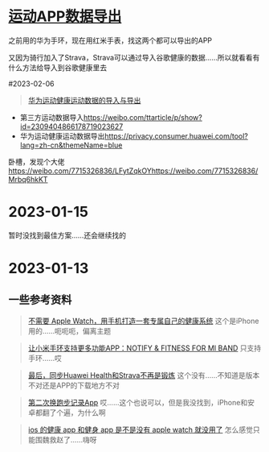 # [运动APP数据导出](https://github.com/noteMay/blog/issues/21)

之前用的华为手环，现在用红米手表，找这两个都可以导出的APP

又因为骑行加入了Strava，Strava可以通过导入谷歌健康的数据……所以就看看有什么方法给导入到谷歌健康里去

#2023-02-06

> [华为运动健康运动数据的导入与导出](https://weibo.com/ttarticle/p/show?id=2309404866178719023627)
- 第三方运动数据导入<https://weibo.com/ttarticle/p/show?id=2309404866178719023627>
- 华为运动健康运动数据导出<https://privacy.consumer.huawei.com/tool?lang=zh-cn&themeName=blue>

卧槽，发现个大佬<https://weibo.com/7715326836/LFytZqkOY><https://weibo.com/7715326836/Mrbq6hkKT>

# 2023-01-15

暂时没找到最佳方案……还会继续找的

# 2023-01-13

## 一些参考资料

> [不需要 Apple Watch，用手机打造一套专属自己的健康系统](https://sspai.com/post/28698)
这个是iPhone用的……呃呃呃，偏离主题

> [让小米手环支持更多功能APP：NOTIFY & FITNESS FOR MI BAND](https://x1g.la/notify-fitness-for-mi-band.html)
只支持手环……哎

> [最后，同步Huawei Health和Strava不再是锻炼](https://0xzx.com/2022090406132599844.html)
这个没有……不知道是版本不对还是APP的下载地方不对

> [第二次换跑步记录App](https://lusuzi.com/life/2nd-changed-the-running-record-app/)
哎……这个也说可以，但是我没找到，iPhone和安卓都翻了个遍，为什么啊

> [ios 的健康 app 和健身 app 是不是没有 apple watch 就没用了](https://v2ex.com/t/882087)
怎么感觉只能围魏救赵了……嗨呀